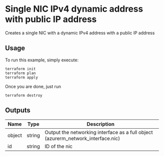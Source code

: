 # Single NIC IPv4 dynamic address with public IP address

Creates a single NIC with a dynamic IPv4 address with a public IP address

## Usage
To run this example, simply execute: 

```hcl
terraform init
terraform plan
terraform apply
```

Once you are done, just run 
```hcl
terraform destroy
```

## Outputs
| Name | Type | Description | 
| -- | -- | -- | 
| object | string | Output the networking interface as a full object (azurerm_network_interface.nic) |
| id | string | ID of the nic |